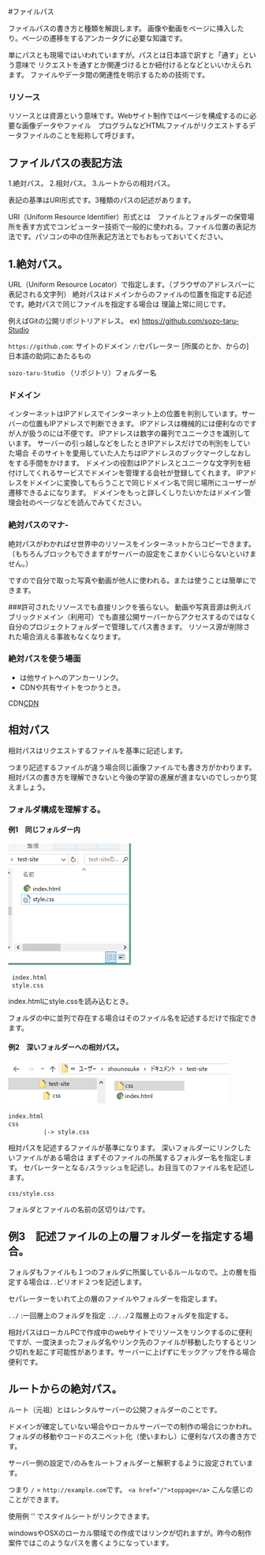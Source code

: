 #ファイルパス

ファイルパスの書き方と種類を解説します。
画像や動画をページに挿入したり。ページの遷移をするアンカータグに必要な知識です。

単にパスとも現場ではいわれていますが。パスとは日本語で訳すと「通す」という意味で
リクエストを通すとか関連づけるとか紐付けるとなどといいかえられます。
ファイルやデータ間の関連性を明示するための技術です。


### リソース
リソースとは資源という意味です。Webサイト制作ではページを構成するのに必要な画像データやファイル　プログラムなどHTMLファイルがリクエストするデータファイルのことを総称して呼びます。

## ファイルパスの表記方法

1.絶対パス。
2.相対パス。
3.ルートからの相対パス。

表記の基準はURI形式です。3種類のパスの記述があります。

URI（Uniform Resource Identifier）形式とは　ファイルとフォルダーの保管場所を表す方式でコンピューター技術で一般的に使われる。ファイル位置の表記方法です。パソコンの中の住所表記方法とでもおもっておいてください。

## 1.絶対パス。

URL（Uniform Resource Locator）で指定します。（ブラウザのアドレスバーに表記される文字列）
絶対パスはドメインからのファイルの位置を指定する記述です。絶対パスで同じファイルを指定する場合は
理論上常に同じです。

例えばGitの公開リポジトリアドレス。
ex) https://github.com/sozo-taru-Studio

`https://github.com`: サイトのドメイン
`/`:セパレーター [所属のとか、からの]　日本語の助詞にあたるもの

`sozo-taru-Studio` （リポジトリ）フォルダー名


### ドメイン
インターネットはIPアドレスでインターネット上の位置を判別しています。サーバーの位置もIPアドレスで判断できます。
IPアドレスは機械的には便利なのですが人が扱うのには不便です。
IPアドレスは数字の羅列でユニークさを識別しています。
サーバーの引っ越しなどをしたときIPアドレスだけでの判別をしていた場合
そのサイトを愛用していた人たちはIPアドレスのブックマークしなおしをする手間をかけます。
ドメインの役割はIPアドレスとユニークな文字列を紐付けしてくれるサービスでドメインを管理する会社が登録してくれます。
IPアドレスをドメインに変換してもらうことで同じドメイン名で同じ場所にユーザーが遷移できるよになります。
ドメインをもっと詳しくしりたいかたはドメイン管理会社のページなどを読んでみてください。


### 絶対パスのマナ-
絶対パスがわかればせ世界中のリソースをインターネットからコピーできます。（もちろんブロックもできますがサーバーの設定をこまかくいじらないといけません。）

ですので自分で取った写真や動画が他人に使われる。または使うことは簡単にできます。

###許可されたリソースでも直接リンクを張らない。
動画や写真音源は例えパブリックドメイン（利用可）でも直接公開サーバーからアクセスするのではなく自分のプロジェクトフォルダーで管理してパス書きます。
リソース源が削除された場合消える事故もなくなります。

### 絶対パスを使う場面
- は他サイトへのアンカーリンク。
- CDNや共有サイトをつかうとき。

CDN[CDN](https://www.idcf.jp/words/cdn.html)


## 相対パス

相対パスはリクエストするファイルを基準に記述します。

つまり記述するファイルが違う場合同じ画像ファイルでも書き方がかわります。
相対パスの書き方を理解できないと今後の学習の進展が進まないのでしっかり覚えましょう。

### フォルダ構成を理解する。


#### 例1　同じフォルダー内
![例1相対パス](images/rePath0.PNG)
```
 index.html
 style.css
```
index.htmlにstyle.cssを読み込むとき。

フォルダの中に並列で存在する場合はそのファイル名を記述するだけで指定できます。

#### 例2　深いフォルダーへの相対パス。

![例2相対パス](images/rePath1.PNG)

```
index.html
css  
          |-> style.css
```

相対パスを記述するファイルが基準になります。
深いフォルダーにリンクしたいファイルがある場合は
まずそのファイルの所属するフォルダー名を指定します。
セパレーターとなる`/`スラッシュを記述し。お目当てのファイル名を記述します。

`css/style.css`

フォルダとファイルの名前の区切りは`/`です。


## 例3　記述ファイルの上の層フォルダーを指定する場合。

フォルダもファイルも１つのフォルダに所属しているルールなので。上の層を指定する場合は`..`ピリオド２つを記述します。

セパレーターをいれて上の層のファイルやフォルダーを指定します。

`../` :一回層上のフォルダを指定
`../../`２階層上のフォルダを指定する。



相対パスはローカルPCで作成中のwebサイトでリソースをリンクするのに便利ですが、一度決まったフォルダ名やリンク先のファイルが移動したりするとリンク切れを起こす可能性があります。サーバーに上げずにモックアップを作る場合便利です。


## ルートからの絶対パス。

ルート（元祖）とはレンタルサーバーの公開フォルダーのことです。

ドメインが確定していない場合やローカルサーバーでの制作の場合につかわれ。フォルダの移動やコードのスニペット化（使いまわし）に便利なパスの書き方です。

サーバー側の設定で`/`のみをルートフォルダーと解釈するように設定されています。

つまり `/` = `http://example.com`です。
 `<a href="/">toppage</a>` こんな感じのことができます。

使用例
'<link href="/css/style.css" rel="stylesheet">' でスタイルシートがリンクできます。

windowsやOSXのローカル領域での作成ではリンクが切れますが。昨今の制作案件ではこのようなパスを書くようになっています。
